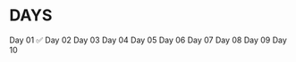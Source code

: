 # DAYS
  Day 01 ✅
  Day 02
  Day 03
  Day 04
  Day 05
  Day 06
  Day 07
  Day 08
  Day 09
  Day 10


